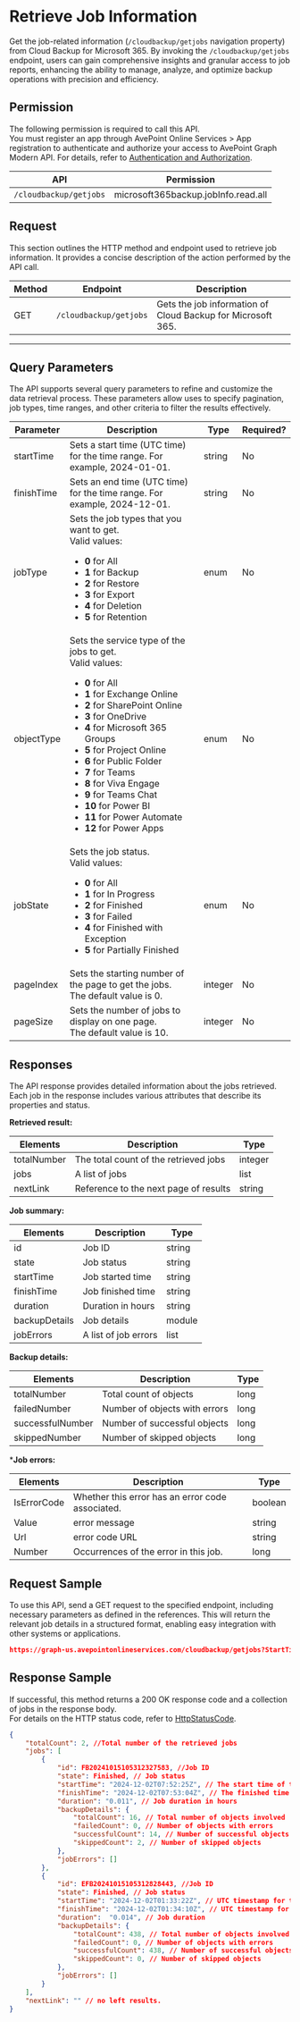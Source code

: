 # Retrieve Job Information

Get the job-related information (`/cloudbackup/getjobs` navigation property) from Cloud Backup for Microsoft 365. By invoking the `/cloudbackup/getjobs` endpoint, users can gain comprehensive insights and granular access to job reports, enhancing the ability to manage, analyze, and optimize backup operations with precision and efficiency.  

## Permission

The following permission is required to call this API.  
You must register an app through AvePoint Online Services > App registration to authenticate and authorize your access to AvePoint Graph Modern API. For details, refer to [Authentication and Authorization](https://learn.avepoint.com/docs/Use-AvePoint-Graph-Modern-API.html#authentication-and-authorization).

| API   | Permission |
|-------------------|---------------|
|`/cloudbackup/getjobs` | microsoft365backup.jobInfo.read.all | 


## Request

This section outlines the HTTP method and endpoint used to retrieve job information. It provides a concise description of the action performed by the API call.  

| Method | Endpoint | Description |
| --- | --- | --- |
| GET | `/cloudbackup/getjobs` | Gets the job information of Cloud Backup for Microsoft 365. |

-------------------------

## Query Parameters

The API supports several query parameters to refine and customize the data retrieval process. These parameters allow uses to specify pagination, job types, time ranges, and other criteria to filter the results effectively.  

[comment Please confirm the Required? info]: #

| Parameter | Description | Type | Required? |
| --- | --- | --- | --- |
| startTime | Sets a start time (UTC time) for the time range. For example, 2024-01-01.| string | No |
| finishTime | Sets an end time (UTC time) for the time range. For example, 2024-12-01.| string | No |
| jobType | Sets the job types that you want to get. <br> Valid values: <br> <ul><li> **0** for All <br> </li><li> **1** for Backup <br> </li><li> **2** for Restore <br> </li><li> **3** for Export <br> </li><li> **4** for Deletion <br> </li><li> **5** for Retention</li></ul>| enum | No |
| objectType | Sets the service type of the jobs to get. <br>  Valid values: <br> <ul><li> **0** for All <br> </li><li>**1** for Exchange Online <br> </li><li>**2** for  SharePoint Online <br> </li><li>**3** for OneDrive <br> </li><li>**4** for Microsoft 365 Groups <br> </li><li>**5** for Project Online <br> </li><li>**6** for Public Folder <br> </li><li>**7** for Teams <br> </li><li>**8** for Viva Engage <br> </li><li>**9** for Teams Chat <br> </li><li>**10** for Power BI <br> </li><li>**11** for Power Automate <br> </li><li>**12** for Power Apps</li></ul> | enum <br>  | No |
| jobState | Sets the job status. <br> Valid values: <br> <ul><li>**0** for All <br> </li><li>**1** for In Progress <br> </li><li>**2** for Finished <br> </li><li>**3** for Failed <br> </li><li>**4** for Finished with Exception <br> </li><li>**5** for Partially Finished </li></ul>|enum | No |
| pageIndex|	Sets the starting number of the page to get the jobs. <br> The default value is 0.| integer | No |
| pageSize|	Sets the number of jobs to display on one page. <br> The default value is 10. | integer | No |

## Responses

The API response provides detailed information about the jobs retrieved. Each job in the response includes various attributes that describe its properties and status.

**Retrieved result:**

| Elements | Description | Type |
| --- | --- | --- |
| totalNumber | The total count of the retrieved jobs | integer |
| jobs | A list of jobs | list |
| nextLink | Reference to the next page of results | string |

**Job summary:**

| Elements | Description | Type |
| --- | --- | --- |
| id | Job ID | string |
| state | Job status | string |
| startTime | Job started time | string |
| finishTime | Job finished time | string |
| duration | Duration in hours | string |
| backupDetails | Job details | module |
| jobErrors|A list of job errors| list|

**Backup details:**

| Elements | Description | Type |
| --- | --- | --- |
| totalNumber | Total count of objects | long |
| failedNumber | Number of objects with errors| long |
| successfulNumber | Number of successful objects | long |
| skippedNumber| Number of skipped objects | long |

***Job errors:**

| Elements | Description | Type |
| --- | --- | --- |
| IsErrorCode | Whether this error has an error code associated. | boolean |
| Value | error message | string |
| Url | error code URL | string |
| Number| Occurrences of the error in this job. | long |


## Request Sample

To use this API, send a GET request to the specified endpoint, including necessary parameters as defined in the references. This will return the relevant job details in a structured format, enabling easy integration with other systems or applications.  

```json
https://graph-us.avepointonlineservices.com/cloudbackup/getjobs?StartTime=2024-10-24&FinishTime=2024-12-25&ObjectType=0&PageSize=50&PageIndex=1
```

## Response Sample

If successful, this method returns a 200 OK response code and a collection of jobs in the response body.  
For details on the HTTP status code, refer to [HttpStatusCode](https://learn.avepoint.com/docs/Use-AvePoint-Graph-Modern-API.html#http-status-code).  

```json
{
    "totalCount": 2, //Total number of the retrieved jobs
    "jobs": [
        {
            "id": FB20241015105312327583, //Job ID
            "state": Finished, // Job status
            "startTime": "2024-12-02T07:52:25Z", // The start time of the job in ISO 8601 format. UTC time.
            "finishTime": "2024-12-02T07:53:04Z", // The finished time of the job in ISO 8601 format. UTC time.
            "duration": "0.011", // Job duration in hours
            "backupDetails": {
                "totalCount": 16, // Total number of objects involved
                "failedCount": 0, // Number of objects with errors
                "successfulCount": 14, // Number of successful objects
                "skippedCount": 2, // Number of skipped objects
            },
            "jobErrors": []
        },
        {
            "id": EFB20241015105312828443, //Job ID
            "state": Finished, // Job status
            "startTime": "2024-12-02T01:33:22Z", // UTC timestamp for the start time of the job
            "finishTime": "2024-12-02T01:34:10Z", // UTC timestamp for the finished time of the job
            "duration":  "0.014", // Job duration
            "backupDetails": {
                "totalCount": 438, // Total number of objects involved
                "failedCount": 0, // Number of objects with errors
                "successfulCount": 438, // Number of successful objects
                "skippedCount": 0, // Number of skipped objects
            },
            "jobErrors": []
        }
    ],
    "nextLink": "" // no left results.
}
```
